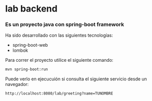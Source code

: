 # lab backend
### Es un proyecto java con spring-boot framework
Ha sido desarrollado con las siguientes tecnologías:

- spring-boot-web
- lombok

Para correr el proyecto utilice el siguiente comando:

```bash
mvn spring-boot:run
```

Puede verlo en ejecucuión si consulta el siguiente servicio desde un navegador:

```bash
http://localhost:8080/lab/greeting?name=TUNOMBRE
```